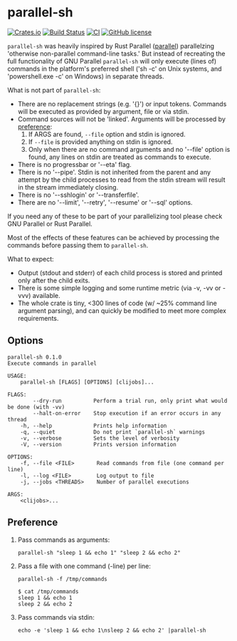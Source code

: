 # parallel-sh

[![Crates.io](https://img.shields.io/crates/v/parallel-sh.svg)](https://crates.io/crates/parallel-sh)
[![Build Status](https://travis-ci.com/thyrc/parallel-sh.svg?branch=main)](https://travis-ci.com/thyrc/parallel-sh)
[![CI](https://github.com/thyrc/parallel-sh/workflows/Rust/badge.svg)](https://github.com/thyrc/parallel-sh/actions?query=workflow%3ARust)
[![GitHub license](https://img.shields.io/github/license/thyrc/parallel-sh.svg)](https://github.com/thyrc/parallel-sh/blob/main/LICENSE)

`parallel-sh` was heavily inspired by Rust Parallel ([parallel](https://crates.io/crates/parallel)) parallelzing 'otherwise non-parallel command-line tasks.' But instead of recreating the full functionality of GNU Parallel `parallel-sh` will only execute (lines of) commands in the platform's preferred shell ('sh -c' on Unix systems, and 'powershell.exe -c' on Windows) in separate threads.

What is not part of `parallel-sh`:

- There are no replacement strings (e.g. '{}') or input tokens. Commands will be executed as provided by argument, file or via stdin.
- Command sources will not be 'linked'. Arguments will be processed by [preference](#preference):
    1. If ARGS are found, `--file` option and stdin is ignored.
    2. If `--file` is provided anything on stdin is ignored.
    3. Only when there are no command arguments and no '--file' option is found, any lines on stdin are treated as commands to
        execute.
- There is no progressbar or '--eta' flag.
- There is no '--pipe'. Stdin is not inherited from the parent and any attempt by the child processes to read from the stdin
    stream will result in the stream immediately closing.
- There is no '--sshlogin' or '--transferfile'.
- There are no '--limit', '--retry', '--resume' or '--sql' options.

If you need any of these to be part of your parallelizing tool please check GNU Parallel or Rust Parallel.

Most of the effects of these features can be achieved by processing the commands before passing them to `parallel-sh`.

What to expect:

- Output (stdout and stderr) of each child process is stored and printed only after the child exits.
- There is some simple logging and some runtime metric (via -v, -vv or -vvv) available.
- The whole crate is tiny, <300 lines of code (w/ ~25% command line argument parsing), and can quickly be modified to meet more complex requirements.

## Options
```
parallel-sh 0.1.0
Execute commands in parallel

USAGE:
    parallel-sh [FLAGS] [OPTIONS] [clijobs]...

FLAGS:
        --dry-run          Perform a trial run, only print what would be done (with -vv)
        --halt-on-error    Stop execution if an error occurs in any thread
    -h, --help             Prints help information
    -q, --quiet            Do not print `parallel-sh` warnings
    -v, --verbose          Sets the level of verbosity
    -V, --version          Prints version information

OPTIONS:
    -f, --file <FILE>       Read commands from file (one command per line)
    -l, --log <FILE>        Log output to file
    -j, --jobs <THREADS>    Number of parallel executions

ARGS:
    <clijobs>...
```

## Preference

1. Pass commands as arguments:
   ```
   parallel-sh "sleep 1 && echo 1" "sleep 2 && echo 2"
   ```

2. Pass a file with one command (-line) per line:
   ```
   parallel-sh -f /tmp/commands

   $ cat /tmp/commands
   sleep 1 && echo 1
   sleep 2 && echo 2
   ```

3. Pass commands via stdin:
   ```
   echo -e 'sleep 1 && echo 1\nsleep 2 && echo 2' |parallel-sh
   ```
